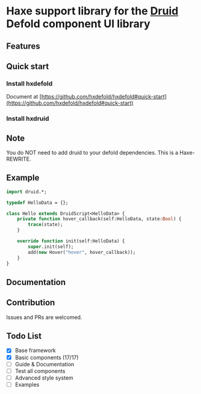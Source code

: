 # Haxe support library for the [Druid](https://github.com/Insality/druid) Defold component UI library

## Features

## Quick start

### Install hxdefold

Document at [https://github.com/hxdefold/hxdefold#quick-start](https://github.com/hxdefold/hxdefold#quick-start)

### Install hxdruid

## Note

You do NOT need to add druid to your defold dependencies. This is a Haxe-REWRITE.

## Example
```haxe
import druid.*;

typedef HelloData = {};

class Hello extends DruidScript<HelloData> {
    private function hover_callback(self:HelloData, state:Bool) {
        trace(state);
    }

    override function init(self:HelloData) {
        super.init(self);
        add(new Hover("hover", hover_callback));
    }
}
```

## Documentation

## Contribution

Issues and PRs are welcomed.

## Todo List

+ [x] Base framework
+ [x] Basic components (17/17)
+ [ ] Guide & Documentation
+ [ ] Test all components
+ [ ] Advanced style system
+ [ ] Examples
